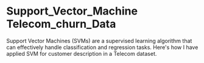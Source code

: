 # Support_Vector_Machine Telecom_churn_Data
Support Vector Machines (SVMs) are a supervised learning algorithm that can effectively handle classification and regression tasks. 
Here's how I have applied SVM for customer description in a Telecom dataset.
